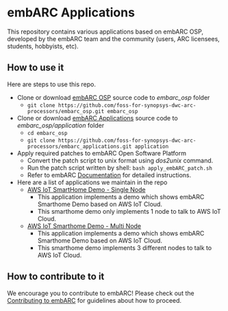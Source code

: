 # embARC Applications
This repository contains various applications based on embARC OSP, developed by the embARC team and the community (users, ARC licensees, students, hobbyists, etc).

## How to use it
Here are steps to use this repo.
- Clone or download [embARC OSP](https://github.com/foss-for-synopsys-dwc-arc-processors/embarc_osp) source code to *embarc_osp* folder
    + `git clone https://github.com/foss-for-synopsys-dwc-arc-processors/embarc_osp.git embarc_osp`
- Clone or download [embARC Applications](https://github.com/foss-for-synopsys-dwc-arc-processors/embarc_applications) source code to *embarc_osp/application* folder
    + `cd embarc_osp`
    + `git clone https://github.com/foss-for-synopsys-dwc-arc-processors/embarc_applications.git application`
- Apply required patches to embARC Open Software Platform
    + Convert the patch script to unix format using *dos2unix* command.
    + Run the patch script written by shell: `bash apply_embARC_patch.sh`
    + Refer to embARC [Documentation](https://foss-for-synopsys-dwc-arc-processors.github.io/embarc_osp/doc/embARC_Document/html/page_example_usage.html#EMBARC_APPLY_PATCHES) for detailed instructions.
- Here are a list of applications we maintain in the repo
    + [AWS IoT SmartHome Demo - Single Node](aws_iot_smarthome)
        * This application implements a demo which shows embARC Smarthome Demo based on AWS IoT Cloud.
        * This smarthome demo only implements 1 node to talk to AWS IoT Cloud.
    + [AWS IoT Smarthome Demo - Multi Node](aws_iot_smarthome_multinode)
        * This application implements a demo which shows embARC Smarthome Demo based on AWS IoT Cloud.
        * This smarthome demo implements 3 different nodes to talk to AWS IoT Cloud.

## How to contribute to it
We encourage you to contribute to embARC! Please check out the [Contributing to embARC](.github/CONTRIBUTING.md) for guidelines about how to proceed.
